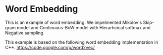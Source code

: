 # Word Embedding

This is an example of word embedding.
We impelmented Mikolov's Skip-gram model and Continuous-BoW model with Hierarhcical softmax and Negative sampling.

This example is based on the following word embedding implementation in C++.
https://code.google.com/p/word2vec/
